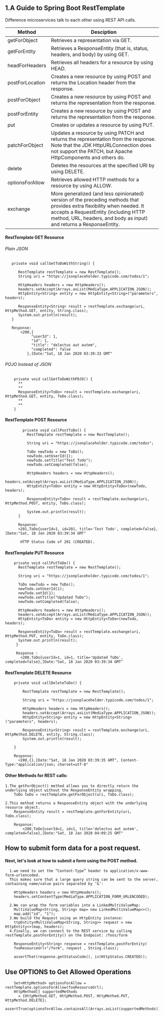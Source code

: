 ## 1.A Guide to Spring Boot RestTemplate
  Difference microservices talk to each other using REST API calls.
  
  |Method|Desciption|
  |------|----------|
  |getForObject|Retrieves a representation via GET.|
  |getForEntity|Retrieves a ResponseEntity (that is, status, headers, and body) by using GET.|
  |headForHeaders|Retrieves all headers for a resource by using HEAD.|
  |postForLocation|Creates a new resource by using POST and returns the Location header from the response.|
  |postForObject|Creates a new resource by using POST and returns the representation from the response.|
  |postForEntity|Creates a new resource by using POST and returns the representation from the response.|
  |put|Creates or updates a resource by using PUT.|
  |patchForObject|Updates a resource by using PATCH and returns the representation from the response. Note that the JDK HttpURLConnection does not support the PATCH, but Apache    HttpComponents and others do.|
  |delete|Deletes the resources at the specified URI by using DELETE.|
  |optionsForAllow|Retrieves allowed HTTP methods for a resource by using ALLOW.|
  |exchange|More generalized (and less opinionated) version of the preceding methods that provides extra flexibility when needed. It accepts a RequestEntity (including HTTP        method, URL, headers, and body as input) and returns a ResponseEntity.|
  
  
#### RestTemplate GET Resource
   ###### Plain JSON
       private void callGetToDoWithString() {

          RestTemplate restTemplate = new RestTemplate();
          String uri = "https://jsonplaceholder.typicode.com/todos/1";

          HttpHeaders headers = new HttpHeaders();
          headers.setAccept(Arrays.asList(MediaType.APPLICATION_JSON));
          HttpEntity<String> entity = new HttpEntity<String>("parameters", headers);

          ResponseEntity<String> result = restTemplate.exchange(uri, HttpMethod.GET, entity, String.class);
          System.out.println(result);
       }
       
       Response:
           <200,{
                "userId": 1,
                "id": 1,
                "title": "delectus aut autem",
                "completed": false
              },[Date:"Sat, 18 Jan 2020 03:39:33 GMT"
   ###### POJO Instead of JSON
        private void callGetToDoWithPOJO() {
          **
          **
          ResponseEntity<ToDo> result = restTemplate.exchange(uri, HttpMethod.GET, entity, ToDo.class);
          **
          **
        }
#### RestTemplate POST Resource
        	private void callPostToDo() {
              RestTemplate restTemplate = new RestTemplate();

              String uri = "https://jsonplaceholder.typicode.com/todos";

              ToDo newTodo = new ToDo();
              newTodo.setUserId(1);
              newTodo.setTitle("Test Todo");
              newTodo.setCompleted(false);

              HttpHeaders headers = new HttpHeaders();
              headers.setAccept(Arrays.asList(MediaType.APPLICATION_JSON));
              HttpEntity<ToDo> entity = new HttpEntity<ToDo>(newTodo, headers);

              ResponseEntity<ToDo> result = restTemplate.exchange(uri, HttpMethod.POST, entity, ToDo.class);

              System.out.println(result);
          }
          
          Response:
          <201,ToDo{userId=1, id=201, title='Test Todo', completed=false},[Date:"Sat, 18 Jan 2020 03:39:34 GMT"
          
           HTTP Status Code of 201 (CREATED).
          
#### RestTemplate PUT Resource
        private void callPutToDo() {
          RestTemplate restTemplate = new RestTemplate();

          String uri = "https://jsonplaceholder.typicode.com/todos/1";

          ToDo newTodo = new ToDo();
          newTodo.setUserId(1);
          newTodo.setId(1);
          newTodo.setTitle("Updated ToDo");
          newTodo.setCompleted(false);

          HttpHeaders headers = new HttpHeaders();
          headers.setAccept(Arrays.asList(MediaType.APPLICATION_JSON));
          HttpEntity<ToDo> entity = new HttpEntity<ToDo>(newTodo, headers);

          ResponseEntity<ToDo> result = restTemplate.exchange(uri, HttpMethod.PUT, entity, ToDo.class);
          System.out.println(result);
         }
         
         Response :
           <200,ToDo{userId=1, id=1, title='Updated ToDo', completed=false},[Date:"Sat, 18 Jan 2020 03:39:34 GMT"

#### RestTemplate DELETE Resource
        private void callDeleteToDo() {

            RestTemplate restTemplate = new RestTemplate();

            String uri = "https://jsonplaceholder.typicode.com/todos/1";

            HttpHeaders headers = new HttpHeaders();
            headers.setAccept(Arrays.asList(MediaType.APPLICATION_JSON));
            HttpEntity<String> entity = new HttpEntity<String>("parameters", headers);

            ResponseEntity<String> result = restTemplate.exchange(uri, HttpMethod.DELETE, entity, String.class);
            System.out.println(result);

        }
        
        Response:
          <200,{},[Date:"Sat, 18 Jan 2020 03:39:35 GMT", Content-Type:"application/json; charset=utf-8"
          
#### Other Methods for REST calls:
    1.The getForObject() method allows you to directly return the underlying object without the ResponseEntity wrapping.
        ToDo toDo = restTemplate.getForObject(uri, ToDo.class);
        
    2.This method returns a ResponseEntity object with the underlying resource object.
        ResponseEntity result = restTemplate.getForEntity(uri, ToDo.class);
        
        Response:
            <200,ToDo{userId=1, id=1, title='delectus aut autem', completed=false},[Date:"Sat, 18 Jan 2020 04:09:25 GMT"
            
        
## How to submit form data for a post request.
   #### Next, let's look at how to submit a form using the POST method.
      1.we need to set the “Content-Type” header to application/x-www-form-urlencoded.
      This makes sure that a large query string can be sent to the server, containing name/value pairs separated by ‘&‘:
      
        HttpHeaders headers = new HttpHeaders();
        headers.setContentType(MediaType.APPLICATION_FORM_URLENCODED);

      2.We can wrap the form variables into a LinkedMultiValueMap:
        MultiValueMap<String, String> map= new LinkedMultiValueMap<>();
        map.add("id", "1");
      3.We build the Request using an HttpEntity instance:
        ttpEntity<MultiValueMap<String, String>> request = new HttpEntity<>(map, headers);
      4.Finally, we can connect to the REST service by calling restTemplate.postForEntity() on the Endpoint: /foos/form
        
        ResponseEntity<String> response = restTemplate.postForEntity(
        fooResourceUrl+"/form", request , String.class);
 
        assertThat(response.getStatusCode(), is(HttpStatus.CREATED));

## Use OPTIONS to Get Allowed Operations

        Set<HttpMethod> optionsForAllow = restTemplate.optionsForAllow(fooResourceUrl);
        HttpMethod[] supportedMethods
          = {HttpMethod.GET, HttpMethod.POST, HttpMethod.PUT, HttpMethod.DELETE};
        assertTrue(optionsForAllow.containsAll(Arrays.asList(supportedMethods)));

      
